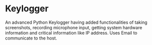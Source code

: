 # Keylogger
An advanced Python Keylogger having added functionalities of taking screenshots, recording microphone input, getting system hardware information and critical information like IP address. Uses Email to communicate to the host.
